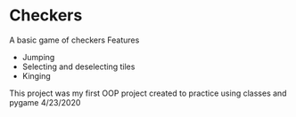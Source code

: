 # Checkers

A basic game of checkers
Features
* Jumping
* Selecting and deselecting tiles
* Kinging

This project was my first OOP project created to practice using classes and pygame
4/23/2020
